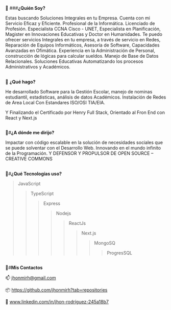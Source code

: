 ##
##
:floppy_disk:	###**¿Quién Soy?**

Estas buscando Soluciones Integrales en tu Empresa. Cuenta con mi Servicio Eficaz y Eficiente.
Profesional de la Informática. Licenciado de Profesión. Especialista CCNA Cisco - UNET, Especialista en Planificación, Magister en Innovaciones Educativas y Doctor en Humanidades.
Te puedo ofrecer servicios Integrales en tu empresa, a través de servicio en Redes, Reparación de Equipos Informáticos, Asesoría de Software, Capacidades Avanzadas en Ofimática.
Experiencia en la Administración de Personal, construcción de lógicas para calcular sueldos. 
Manejo de Base de Datos Relacionales.
Soluciones Educativas Automatizando los procesos Administrativos y Académicos.
##
##
:floppy_disk:	**¿Qué hago?**

He desarrollado Software para la Gestión Escolar, manejo de nominas estudiantil, estadisticas, análisis de datos Académicos. Instalación de Redes de Area Local Con Estandares ISO/OSI TIA/EIA. 

Y Finalizando el Certificado por Henry Full Stack, Orientado al Fron End con React y Next.js
##
##
:floppy_disk:#**¿A dónde me dirijo?**

Impactar con código escalable en la solución de necesidades sociales que se puede solventar con el Desarrollo Web. Innovando en el mundo infinito de la Programación. Y DEFENSOR Y PROPULSOR DE OPEN SOURCE – CREATIVE COMMONS
##
##
:floppy_disk:#**¿Qué Tecnologías uso?**

>	JavaScript
>>	TypeScript
>>>	Express
>>>>	Nodejs
>>>>>	ReactJs
>>>>>>	Next.js
>>>>>>>	MongoSQ
>>>>>>>>	ProgresSQL
##
##
:floppy_disk:#**Mis Contactos**

:mailbox: jhonmirh@gmail.com

:package: https://github.com/jhonmirh?tab=repositories 

:bookmark_tabs: www.linkedin.com/in/jhon-rodríguez-245a18b7
##
##
##
